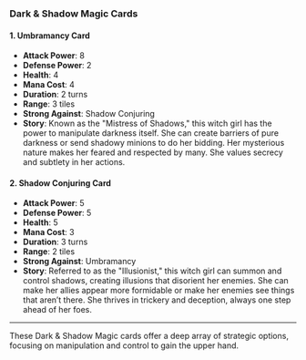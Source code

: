 ### Dark & Shadow Magic Cards

#### 1. Umbramancy Card

- **Attack Power**: 8
- **Defense Power**: 2
- **Health**: 4
- **Mana Cost**: 4
- **Duration**: 2 turns
- **Range**: 3 tiles
- **Strong Against**: Shadow Conjuring
- **Story**: Known as the "Mistress of Shadows," this witch girl has the power to manipulate darkness itself. She can create barriers of pure darkness or send shadowy minions to do her bidding. Her mysterious nature makes her feared and respected by many. She values secrecy and subtlety in her actions.

#### 2. Shadow Conjuring Card

- **Attack Power**: 5
- **Defense Power**: 5
- **Health**: 5
- **Mana Cost**: 3
- **Duration**: 3 turns
- **Range**: 2 tiles
- **Strong Against**: Umbramancy
- **Story**: Referred to as the "Illusionist," this witch girl can summon and control shadows, creating illusions that disorient her enemies. She can make her allies appear more formidable or make her enemies see things that aren’t there. She thrives in trickery and deception, always one step ahead of her foes.

---

These Dark & Shadow Magic cards offer a deep array of strategic options, focusing on manipulation and control to gain the upper hand.